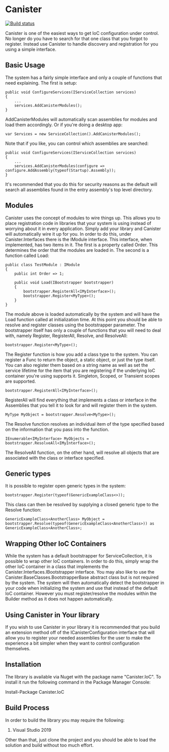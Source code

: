 # Canister

[![Build status](https://ci.appveyor.com/api/projects/status/9x5dp1v8qd1o3lii?svg=true)](https://ci.appveyor.com/project/JaCraig/canister)

Canister is one of the easiest ways to get IoC configuration under control. No longer do you have to search for that one class that you forgot to register. Instead use Canister to handle discovery and registration for you using a simple interface.

## Basic Usage

The system has a fairly simple interface and only a couple of functions that need explaining. The first is setup:

    public void ConfigureServices(IServiceCollection services)
    {
        ...
        services.AddCanisterModules();
    }

AddCanisterModules will automatically scan assemblies for modules and load them accordingly. Or if you're doing a desktop app:

    var Services = new ServiceCollection().AddCanisterModules();

Note that if you like, you can control which assemblies are searched:

    public void ConfigureServices(IServiceCollection services)
    {
        ...
        services.AddCanisterModules(configure => configure.AddAssembly(typeof(Startup).Assembly));
    }

It's recommended that you do this for security reasons as the default will search all assemblies found in the entry assembly's top level directory.

## Modules

Canister uses the concept of modules to wire things up. This allows you to place registration code in libraries that your system is using instead of worrying about it in every application. Simply add your library and Canister will automatically wire it up for you. In order to do this, under Canister.Interfaces there is the IModule interface. This interface, when implemented, has two items in it. The first is a property called Order. This determines the order that the modules are loaded in. The second is a function called Load:

    public class TestModule : IModule
    {
        public int Order => 1;

        public void Load(IBootstrapper bootstrapper)
        {
		    bootstrapper.RegisterAll<IMyInterface>();
			bootstrapper.Register<MyType>();
        }
    }
	
The module above is loaded automatically by the system and will have the Load function called at initialization time. At this point you should be able to resolve and register classes using the bootstrapper parameter. The bootstrapper itself has only a couple of functions that you will need to deal with, namely Register, RegisterAll, Resolve, and ResolveAll:

    bootstrapper.Register<MyType>();
	
The Register function is how you add a class type to the system. You can register a Func to return the object, a static object, or just the type itself. You can also register them based on a string name as well as set the service lifetime for the item that you are registering if the underlying IoC container you're using supports it. Singleton, Scoped, or Transient scopes are supported.

    bootstrapper.RegisterAll<IMyInterface>();
	
RegisterAll will find everything that implements a class or interface in the Assemblies that you tell it to look for and will register them in the system.

    MyType MyObject = bootstrapper.Resolve<MyType>();
	
The Resolve function resolves an individual item of the type specified based on the information that you pass into the function.

    IEnumerable<IMyInterface> MyObjects = bootstrapper.ResolveAll<IMyInterface>();
	
The ResolveAll function, on the other hand, will resolve all objects that are associated with the class or interface specified.

## Generic types

It is possible to register open generic types in the system:

    bootstrapper.Register(typeof(GenericExampleClass<>));

This class can then be resolved by supplying a closed generic type to the Resolve function:

    GenericExampleClass<AnotherClass> MyObject = bootstrapper.Resolve(typeof(GenericExampleClass<AnotherClass>)) as GenericExampleClass<AnotherClass>;

## Wrapping Other IoC Containers

While the system has a default bootstrapper for ServiceCollection, it is possible to wrap other IoC containers. In order to do this, simply wrap the other IoC container in a class that implements the Canister.Interfaces.IBootstrapper interface. You may also like to use the Canister.BaseClasses.BootstrapperBase abstract class but is not required by the system. The system will then automatically detect the bootstrapper in your code when initializing the system and use that instead of the default IoC container. However you must register/resolve the modules within the Builder method as it does not happen automatically.

## Using Canister in Your library

If you wish to use Canister in your library it is recommended that you build an extension method off of the ICanisterConfiguration interface that will allow you to register your needed assemblies for the user to make the experience a bit simpler when they want to control configuration themselves.

## Installation

The library is available via Nuget with the package name "Canister.IoC". To install it run the following command in the Package Manager Console:

Install-Package Canister.IoC

## Build Process

In order to build the library you may require the following:

1. Visual Studio 2019

Other than that, just clone the project and you should be able to load the solution and build without too much effort.
